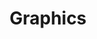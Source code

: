 ---
title: "Graphics"
layout: category
permalink: /graphics/  # 이 페이지의 주소 (https://yourgithub.io/graphics/)
taxonomy: graphics
entries_layout: grid  # 4열 그리드로 게시글을 정렬
---
